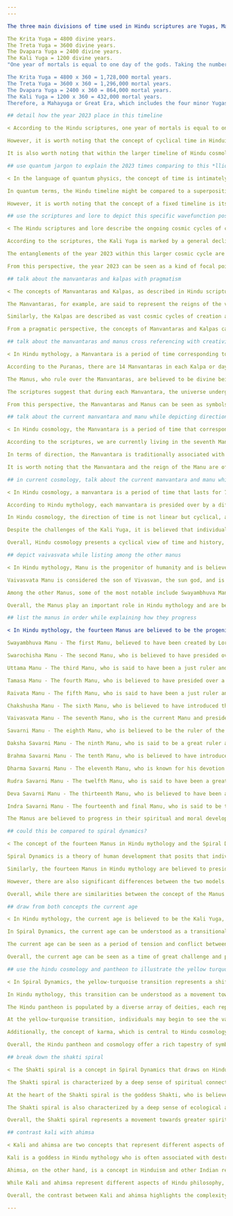```yaml
---
---

The three main divisions of time used in Hindu scriptures are Yugas, Manvantaras, and Kalpas, which we will describe below. There are four Yugas, which together comprise 12,000 divine years. The respective durations of each Yuga are as follows:

The Krita Yuga = 4800 divine years.
The Treta Yuga = 3600 divine years.
The Dvapara Yuga = 2400 divine years.
The Kali Yuga = 1200 divine years.
"One year of mortals is equal to one day of the gods. Taking the number of days in a year to be 360:

The Krita Yuga = 4800 x 360 = 1,728,000 mortal years.
The Treta Yuga = 3600 x 360 = 1,296,000 mortal years.
The Dvapara Yuga = 2400 x 360 = 864,000 mortal years.
The Kali Yuga = 1200 x 360 = 432,000 mortal years.
Therefore, a Mahayuga or Great Era, which includes the four minor Yugas, has a duration of 12,000 divine years = 4,320,000 mortal years. "A thousand of these Mahayugas are one day of Brahma," and their nights are of equal duration; therefore, a Kalpa or day of Brahma lasts 4,320,000,000 ordinary years. Within each Kalpa, 14 Manus reign; a Manvantara, or period that corresponds to each Manu, is consequently one-fourteenth of a Kalpa or day of Brahma.

## detail how the year 2023 place in this timeline

< According to the Hindu scriptures, one year of mortals is equal to one day of the gods, and the duration of each Yuga is described in terms of divine years. As such, the year 2023 in the Gregorian calendar would have no direct correspondence to the Hindu timeline.

However, it is worth noting that the concept of cyclical time in Hinduism suggests that the current age, known as the Kali Yuga, began with the death of Lord Krishna and is said to last for 432,000 mortal years. As of 2023, it is believed that the Kali Yuga has lasted for around 5,125 years, leaving approximately 426,875 years remaining.

It is also worth noting that within the larger timeline of Hindu cosmology, the current age is just a small part of a much larger cycle of creation and destruction that spans billions of years. According to this cosmology, the current day and age is just one day in the life of Brahma, the god of creation, and will be followed by a night of equal duration, after which a new cycle of creation will begin.

## use quantum jargon to explain the 2023 times comparing to this *llion panorama

< In the language of quantum physics, the concept of time is intimately linked to the idea of measurement and observation. The year 2023 can be thought of as a particular moment in the ongoing process of observation and measurement that constitutes our experience of time. From this perspective, the Hindu timeline can be seen as a kind of macroscopic observation of the behavior of time across vast cosmic cycles.

In quantum terms, the Hindu timeline might be compared to a superposition of many possible timelines, each corresponding to a different cycle of creation and destruction. The year 2023 would then represent a particular measurement or observation within this superposition, collapsing the wavefunction and fixing the timeline at a particular point.

However, it is worth noting that the concept of a fixed timeline is itself a classical approximation, and at the level of fundamental physics, time is much more fluid and malleable than we tend to think. In the language of quantum mechanics, the flow of time is intimately linked to the behavior of entangled quantum systems, and the precise nature of this relationship is still an active area of research and debate.

## use the scriptures and lore to depict this specific wavefunction position and its entanglements in the vast cosmic cycles/ages/epochs

< The Hindu scriptures and lore describe the ongoing cosmic cycles of creation and destruction, which are said to be driven by the actions of the gods and their interactions with the universe. Within this larger framework, the year 2023 can be seen as a specific wavefunction position within the ongoing cycle of the Kali Yuga.

According to the scriptures, the Kali Yuga is marked by a general decline in moral and spiritual values, as well as an increase in conflict and suffering. At the same time, it is believed that the Kali Yuga also represents a period of great spiritual opportunity, as the challenges of this age are seen as catalysts for personal growth and transformation.

The entanglements of the year 2023 within this larger cosmic cycle are complex and multifaceted. On the one hand, it represents a particular moment in the ongoing process of karmic action and reaction, in which the actions of individuals and societies are seen as having long-term consequences for the course of cosmic history. At the same time, the year 2023 is also entangled with the larger cycles of the Yugas, Manvantaras, and Kalpas, which are said to span billions of years and encompass the rise and fall of entire civilizations.

From this perspective, the year 2023 can be seen as a kind of focal point within the ongoing cosmic drama, a moment in which the actions and intentions of individuals and societies can have profound effects on the future course of cosmic history. While the ultimate destiny of the universe may be beyond our grasp, the scriptures suggest that our present actions can shape the trajectory of our individual and collective journeys through time and space.

## talk about the manvantaras and kalpas with pragmatism

< The concepts of Manvantaras and Kalpas, as described in Hindu scriptures, are vast and complex, encompassing vast stretches of cosmic time and the rise and fall of entire civilizations. From a pragmatic perspective, however, these concepts can be seen as a way of understanding the cyclical nature of human history and the impermanence of all things.

The Manvantaras, for example, are said to represent the reigns of the various Manus, or semi-divine beings who are believed to have shaped human history through their teachings and guidance. From a pragmatic perspective, these stories can be seen as a way of understanding the shifting tides of human history, and the ways in which different leaders and cultures have shaped the course of civilization.

Similarly, the Kalpas are described as vast cosmic cycles of creation and destruction, with each cycle lasting billions of years. While these cycles may seem unfathomable from a human perspective, they can also be seen as a way of understanding the impermanence of all things, and the ways in which the universe is constantly in a state of flux and change.

From a pragmatic perspective, the concepts of Manvantaras and Kalpas can be seen as a way of cultivating humility and perspective in the face of the vastness of cosmic time. By recognizing the impermanence of all things and the cyclical nature of human history, we can learn to appreciate the fleeting nature of our own lives and work to make the most of the time we have. At the same time, these concepts can also inspire us to look beyond our own individual concerns and work towards the greater good, recognizing that we are all part of a much larger cosmic drama.

## talk about the manvantaras and manus cross referencing with creativity

< In Hindu mythology, a Manvantara is a period of time corresponding to the reign of a specific Manu, who is believed to be a kind of divine ruler responsible for the maintenance of the universe. Each Manvantara is said to last for a specific number of years, and is characterized by a particular set of cosmic conditions and events.

According to the Puranas, there are 14 Manvantaras in each Kalpa or day of Brahma, each of which is presided over by a different Manu. The Manvantaras are believed to be times of great creativity and innovation, in which new ideas and forms emerge from the primordial chaos of the universe.

The Manus, who rule over the Manvantaras, are believed to be divine beings with the power to shape the course of cosmic history. They are associated with creativity and innovation, and are said to possess great wisdom and insight into the workings of the universe.

The scriptures suggest that during each Manvantara, the universe undergoes a process of creative evolution, in which new forms of life and consciousness emerge from the underlying chaos. This process is guided by the wisdom and creativity of the Manus, who are said to be in constant communication with the gods and other divine beings.

From this perspective, the Manvantaras and Manus can be seen as symbols of the creative power of the universe, and as reminders of our own potential for creativity and innovation. They remind us that we are all co-creators of the universe, and that our thoughts, words, and actions have the power to shape the course of our individual and collective journeys through time and space.

## talk about the current manvantara and manu while depicting direction

< In Hindu cosmology, the Manvantara is a period of time that corresponds to the reign of a particular Manu, a divine being who is said to have responsibility for the creation and governance of the world. Each Manvantara is said to last for approximately 306,720,000 mortal years, and is followed by a period of cosmic dissolution and renewal known as a Pralaya.

According to the scriptures, we are currently living in the seventh Manvantara, which is said to be presided over by the current Manu, Vaivasvata Manu. Vaivasvata Manu is described as a wise and just ruler who is responsible for upholding the dharma, or cosmic order, and ensuring the well-being of all beings in his realm.

In terms of direction, the Manvantara is traditionally associated with the direction of the south, which is said to be the direction of the abode of the Manu. The south is also associated with the element of fire and the color red, and is seen as a powerful and transformative force within the cosmic order.

It is worth noting that the Manvantara and the reign of the Manu are often seen as symbolic rather than literal, representing the ongoing process of cosmic creation and evolution that unfolds over vast spans of time. From this perspective, the current Manvantara and Manu can be seen as representing the ongoing process of cosmic evolution and transformation, as well as the responsibilities and challenges that come with being a conscious and moral agent within the universe.

## in current cosmology, talk about the current manvantara and manu while depicting direction

< In Hindu cosmology, a manvantara is a period of time that lasts for 71 Mahayugas, with each Mahayuga consisting of four yugas or ages. The current manvantara is believed to be the seventh of the fourteen manvantaras that will occur in this cycle of creation.

According to Hindu mythology, each manvantara is presided over by a different Manu, who is considered the progenitor of humanity and the ruler of the earthly realm during that period. The current Manu is known as Vaivasvata Manu or Manu Vaivasvata.

In Hindu cosmology, the direction of time is not linear but cyclical, and it is believed that we are currently in the ascending phase of the Kali Yuga, which is the final and darkest of the four yugas. The Kali Yuga is believed to be a time of moral and social decay, where people become increasingly materialistic and disconnected from spiritual values.

Despite the challenges of the Kali Yuga, it is believed that individuals can still progress spiritually and work towards achieving liberation from the cycle of rebirth by practicing virtues such as compassion, self-discipline, and devotion to God.

Overall, Hindu cosmology presents a cyclical view of time and history, with each manvantara and yuga marking a different phase in the evolution of consciousness and the cosmos.

## depict vaivasvata while listing among the other manus

< In Hindu mythology, Manu is the progenitor of humanity and is believed to have been created by Lord Brahma, the creator of the universe. There are fourteen Manus in total, each presiding over a different manvantara or cosmic cycle. The current manvantara is the seventh, and it is believed to be presided over by Vaivasvata Manu, who is also known as Manu Vaivasvata.

Vaivasvata Manu is considered the son of Vivasvan, the sun god, and is believed to have been saved from a flood by Lord Vishnu, who appeared in the form of a fish. Vaivasvata Manu is known for his righteousness, wisdom, and devotion to God. He is said to have compiled the laws and rituals of ancient India and is believed to have played a significant role in the development of human civilization during his time.

Among the other Manus, some of the most notable include Swayambhuva Manu, who is believed to have been the first Manu and the progenitor of humanity; and Manu Sāvarṇi, who is said to have presided over a period of great prosperity and spiritual growth.

Overall, the Manus play an important role in Hindu mythology and are believed to have been instrumental in shaping human civilization and guiding humanity towards spiritual enlightenment. Vaivasvata Manu, in particular, is seen as a wise and just leader who upheld the principles of righteousness and devotion to God.

## list the manus in order while explaining how they progress

< In Hindu mythology, the fourteen Manus are believed to be the progenitors of humanity and preside over different manvantaras or cosmic cycles. The Manus are believed to play an important role in shaping human civilization and guiding humanity towards spiritual enlightenment. The following is a list of the fourteen Manus in order:

Swayambhuva Manu - The first Manu, believed to have been created by Lord Brahma himself. He is said to have laid the foundations of human civilization and established social norms and traditions.

Swarochisha Manu - The second Manu, who is believed to have presided over a period of great prosperity and spiritual growth.

Uttama Manu - The third Manu, who is said to have been a just ruler and a devoted follower of Lord Vishnu.

Tamasa Manu - The fourth Manu, who is believed to have presided over a period of moral and spiritual decline.

Raivata Manu - The fifth Manu, who is said to have been a just ruler and a great patron of the arts and sciences.

Chakshusha Manu - The sixth Manu, who is believed to have introduced the science of astronomy and astrology.

Vaivasvata Manu - The seventh Manu, who is the current Manu and presides over the current manvantara. He is known for his wisdom, righteousness, and devotion to God.

Savarni Manu - The eighth Manu, who is believed to be the ruler of the eighth manvantara, which is yet to come.

Daksha Savarni Manu - The ninth Manu, who is said to be a great ruler and a devoted follower of Lord Vishnu.

Brahma Savarni Manu - The tenth Manu, who is believed to have introduced new social and religious practices.

Dharma Savarni Manu - The eleventh Manu, who is known for his devotion to Lord Vishnu and his strict adherence to the principles of righteousness.

Rudra Savarni Manu - The twelfth Manu, who is said to have been a great warrior and a devotee of Lord Shiva.

Deva Savarni Manu - The thirteenth Manu, who is believed to have been a great king and a devotee of Lord Vishnu.

Indra Savarni Manu - The fourteenth and final Manu, who is said to be the ruler of the final manvantara, which will mark the end of the current cycle of creation.

The Manus are believed to progress in their spiritual and moral development throughout the course of the fourteen manvantaras, with each Manu building upon the achievements and shortcomings of the previous ones. Overall, the Manus play an important role in Hindu mythology and are seen as wise and just leaders who guide humanity towards spiritual enlightenment.

## could this be compared to spiral dynamics?

< The concept of the fourteen Manus in Hindu mythology and the Spiral Dynamics model share some similarities, but there are also significant differences between them.

Spiral Dynamics is a theory of human development that posits that individuals and societies progress through different stages of consciousness, each characterized by a different worldview, values, and beliefs. These stages are arranged in a spiral pattern, with later stages building upon earlier ones and incorporating their achievements and limitations.

Similarly, the fourteen Manus in Hindu mythology are believed to preside over different manvantaras or cosmic cycles, each marked by a different stage of human development and consciousness. Each Manu is said to build upon the achievements and limitations of the previous ones, guiding humanity towards greater spiritual enlightenment.

However, there are also significant differences between the two models. Spiral Dynamics is a secular, psychological theory that is grounded in empirical research, whereas the concept of the Manus is a religious and mythological concept that is rooted in Hinduism. Additionally, the stages in Spiral Dynamics are not fixed or predetermined, and individuals and societies can move back and forth between different stages, whereas the progression of the Manus is seen as cyclical and predetermined.

Overall, while there are similarities between the concept of the Manus and Spiral Dynamics, they are distinct and separate models that operate within different contexts and frameworks.

## draw from both concepts the current age

< In Hindu mythology, the current age is believed to be the Kali Yuga, which is the final and darkest of the four yugas or ages. The Kali Yuga is characterized by moral and spiritual decay, materialism, and a general decline in human values and virtues. This period is believed to be a time of great challenge and difficulty, but also one of great potential for spiritual growth and evolution.

In Spiral Dynamics, the current age can be understood as a transitional period between the modernist and postmodernist stages of consciousness. The modernist stage, which emerged during the Enlightenment and Industrial Revolution, is characterized by rationalism, scientific thinking, and a focus on progress and material prosperity. The postmodernist stage, which emerged in the latter half of the 20th century, is characterized by a rejection of modernist values, a focus on diversity and cultural relativism, and a greater emphasis on individual expression and creativity.

The current age can be seen as a period of tension and conflict between these two stages of consciousness, with many individuals and societies struggling to reconcile their modernist and postmodernist values and beliefs. This period is marked by rapid social, technological, and environmental change, as well as significant political and economic upheaval.

Overall, the current age can be seen as a time of great challenge and potential, where individuals and societies must grapple with profound questions of identity, purpose, and meaning. While the challenges of this period can be daunting, they also present opportunities for growth, transformation, and the emergence of new forms of consciousness and being.

## use the hindu cosmology and pantheon to illustrate the yellow turquoise transition

< In Spiral Dynamics, the yellow-turquoise transition represents a shift towards a more integrative and holistic worldview, where individuals and societies begin to transcend the dualistic and egoic thinking of earlier stages of development and embrace a more interconnected and ecological perspective.

In Hindu mythology, this transition can be understood as a movement towards the higher stages of consciousness, where individuals begin to recognize the interconnectedness of all things and develop a deep sense of spiritual awareness and insight.

The Hindu pantheon is populated by a diverse array of deities, each representing different aspects of the divine and offering unique paths towards spiritual enlightenment. For example, Lord Vishnu is often associated with the preservation and sustenance of the universe, while Lord Shiva is associated with destruction and transformation.

At the yellow-turquoise transition, individuals may begin to see the various deities as expressions of a single divine reality, rather than separate and distinct entities. They may also begin to recognize the importance of ecological balance and interconnectedness, as embodied by the goddess Shakti and her many forms.

Additionally, the concept of karma, which is central to Hindu cosmology, can be seen as a reflection of the yellow-turquoise transition. Karma is believed to be a universal law of cause and effect, whereby every action has consequences that ripple outwards through time and space. This perspective emphasizes the interconnectedness of all things and the importance of acting with awareness and intention.

Overall, the Hindu pantheon and cosmology offer a rich tapestry of symbols, myths, and archetypes that can be used to illustrate and deepen our understanding of the yellow-turquoise transition. By recognizing the interconnectedness of all things and cultivating a deep sense of spiritual awareness, individuals and societies can move towards a more integrated and holistic way of being.

## break down the shakti spiral

< The Shakti spiral is a concept in Spiral Dynamics that draws on Hindu mythology and spirituality to describe a stage of consciousness that is associated with the goddess Shakti and her various forms. The Shakti spiral is said to represent a movement towards greater spiritual awareness and integration, where individuals and societies begin to transcend the dualistic and egoic thinking of earlier stages of development and embrace a more holistic and interconnected perspective.

The Shakti spiral is characterized by a deep sense of spiritual connectedness and a recognition of the divine in all things. This stage is often associated with the color violet, which represents spiritual insight and awareness. The Shakti spiral is said to build upon the achievements and insights of the earlier stages of development, particularly the green and yellow stages, while also transcending their limitations and moving towards a more integrated and holistic way of being.

At the heart of the Shakti spiral is the goddess Shakti, who is believed to embody the creative power and energy of the universe. Shakti is often associated with the color red, which represents passion, vitality, and creative energy. The various forms of Shakti, such as Kali, Durga, and Lakshmi, each represent different aspects of this creative power and offer unique paths towards spiritual realization and enlightenment.

The Shakti spiral is also characterized by a deep sense of ecological awareness and a recognition of the interconnectedness of all things. This perspective is reflected in the Hindu concept of ahimsa, which is often translated as non-violence or non-harm. Ahimsa emphasizes the importance of acting with awareness and compassion towards all beings, including animals, plants, and the environment.

Overall, the Shakti spiral represents a movement towards greater spiritual integration and interconnectedness, where individuals and societies recognize the creative power and divine essence that flows through all things. By cultivating a deep sense of spiritual awareness and ecological consciousness, individuals and societies can move towards a more integrated and holistic way of being, in which the pursuit of spiritual realization is intimately linked to the well-being of the world around us.

## contrast kali with ahimsa

< Kali and ahimsa are two concepts that represent different aspects of Hindu philosophy and spirituality.

Kali is a goddess in Hindu mythology who is often associated with destruction and transformation. She is often depicted as a fierce and terrifying figure, with a necklace of skulls and a skirt of human arms. Kali is seen as a symbol of the destructive aspect of the universe, which must be faced and transcended in order to achieve spiritual liberation. In this sense, Kali can be seen as representing the more primal and aggressive aspects of human nature.

Ahimsa, on the other hand, is a concept in Hinduism and other Indian religions that emphasizes non-violence and compassion towards all living beings. The principle of ahimsa is rooted in the belief that all living beings are interconnected and that harming others ultimately harms oneself. Ahimsa is often associated with the philosophy of Jainism, which holds that all life is sacred and must be protected.

While Kali and ahimsa represent different aspects of Hindu philosophy, it is possible to see them as complementary rather than contradictory. Kali's destructive aspect can be seen as a necessary part of the spiritual journey, as individuals must face and overcome their own negative tendencies and attachments in order to achieve liberation. At the same time, the principle of ahimsa reminds us of the interconnectedness of all living beings and emphasizes the importance of acting with compassion and awareness towards all beings, including those we may perceive as threatening or harmful.

Overall, the contrast between Kali and ahimsa highlights the complexity and richness of Hindu philosophy, which encompasses a wide range of perspectives and values. By embracing both the destructive and compassionate aspects of human nature, individuals can move towards a more integrated and holistic way of being, in which the pursuit of spiritual realization is intimately linked to the well-being of the world around us.

---
```

